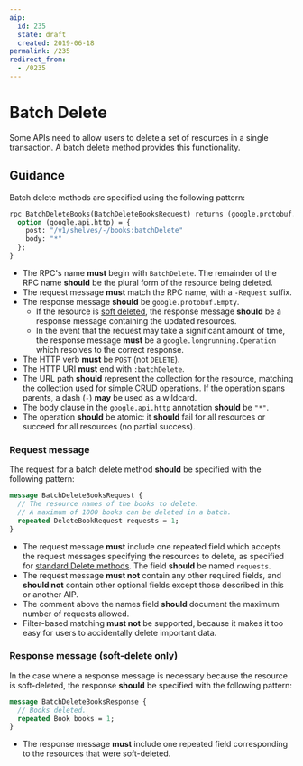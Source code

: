 ```yaml
---
aip:
  id: 235
  state: draft
  created: 2019-06-18
permalink: /235
redirect_from:
  - /0235
---
```


# Batch Delete

Some APIs need to allow users to delete a set of resources in a single transaction. A batch delete method provides this functionality.

## Guidance

Batch delete methods are specified using the following pattern:

```proto
rpc BatchDeleteBooks(BatchDeleteBooksRequest) returns (google.protobuf.Empty) {
  option (google.api.http) = {
    post: "/v1/shelves/-/books:batchDelete"
    body: "*"
  };
}
```

- The RPC's name **must** begin with `BatchDelete`. The remainder of the RPC name
  **should** be the plural form of the resource being deleted.
- The request message **must** match the RPC name, with a `-Request` suffix.
- The response message **should** be `google.protobuf.Empty`.
  - If the resource is [soft deleted](#soft-delete), the response message
    **should** be a response message containing the updated resources.
  - In the event that the request may take a significant amount of time, the
    response message **must** be a `google.longrunning.Operation` which resolves to
    the correct response.
- The HTTP verb **must** be `POST` (not `DELETE`).
- The HTTP URI **must** end with `:batchDelete`.
- The URL path **should** represent the collection for the resource, matching
  the collection used for simple CRUD operations. If the operation spans
  parents, a dash (`-`) **may** be used as a wildcard.
- The body clause in the `google.api.http` annotation **should** be `"*"`.
- The operation **should** be atomic: it **should** fail for all resources or succeed
  for all resources (no partial success).

### Request message

The request for a batch delete method **should** be specified with the following
pattern:

```proto
message BatchDeleteBooksRequest {
  // The resource names of the books to delete.
  // A maximum of 1000 books can be deleted in a batch.
  repeated DeleteBookRequest requests = 1;
}
```

- The request message **must** include one repeated field which accepts the
  request messages specifying the resources to delete, as specified for
  [standard Delete methods][request-message]. The field **should** be named
  `requests`.
- The request message **must not** contain any other required fields, and
  **should not** contain other optional fields except those described in this or
  another AIP.
- The comment above the names field **should** document the maximum number of
  requests allowed.
- Filter-based matching **must not** be supported, because it makes it too easy for
  users to accidentally delete important data.

### Response message (soft-delete only)

In the case where a response message is necessary because the resource is
soft-deleted, the response **should** be specified with the following pattern:

```proto
message BatchDeleteBooksResponse {
  // Books deleted.
  repeated Book books = 1;
}
```

- The response message **must** include one repeated field corresponding to the
  resources that were soft-deleted.

[request-message]: ./0135.md#request-message
